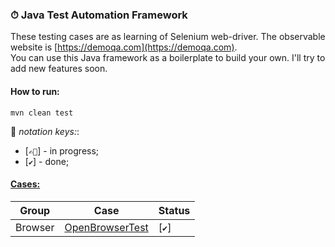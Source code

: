 ### ⏱ Java Test Automation Framework

These testing cases are as learning of Selenium web-driver. The observable website is [https://demoqa.com](https://demoqa.com).  
You can use this Java framework as a boilerplate to build your own. I'll try to add new features soon.

#### How to run:

```
mvn clean test
```

📌 *notation keys:*:
 - [`✍🏻`] - in progress;
 - [`✔️`] - done;


#### [Cases:](src/test/java/com/meugenom/)

Group | Case| Status |
------------------------|--------------------------|---------
Browser|[OpenBrowserTest](src/test/java/com/meugenom/OpenBrowserTest.java#L15)|[`✔️`]
